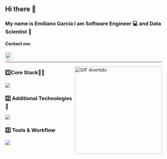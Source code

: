 ## Hi there 👋

### My name is Emiliano García I am Software Engineer 💻 and Data Scientist 🧪

#### Contact me:

<a href="https://www.linkedin.com/in/emiliano-garcia-montemayor-394664321/">
  <img align="left" alt="Junior's LinkedIn" width="26px" src="https://img.icons8.com/color/48/000000/linkedin-circled--v3.png" />
</a>
<br>
<hr>

<img align="right" alt="GIF divertido" src="https://media4.giphy.com/media/v1.Y2lkPTc5MGI3NjExbXF5OGM3aDdqbzVueDMzdno2MDljNnVvNWdxbzNhdGswMjVnZzlqaCZlcD12MV9pbnRlcm5hbF9naWZfYnlfaWQmY3Q9Zw/sGIxhunddTUOHlHXgu/giphy.gif" width="280" />

 ### 1️⃣Core Stack🧙‍♂️

<p align="left">
  <a href="https://skillicons.dev">
    <img src="https://skillicons.dev/icons?i=py,sklearn,tensorflow,django,css,html&perline=6" />
  </a>
</p>

### 2️⃣ Additional Technologies 🪼

<p align="left">
  <a href="https://skillicons.dev">
  <img src="https://skillicons.dev/icons?i=azure,js,c,r,swift,fastapi,opencv,figma,linux,ubuntu&perline=5" />
  </a>
</p>

### 3️⃣ Tools & Workflow
<p align="left">
  <a href="https://skillicons.dev">
    <img src="https://skillicons.dev/icons?i=discord,github,notion,sublime,vscode&perline=5 " />
  </a>
</p>
